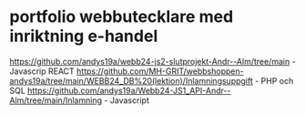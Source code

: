 # portfolio webbutecklare med inriktning e-handel


https://github.com/andys19a/webb24-js2-slutprojekt-Andr--Alm/tree/main - Javascrip REACT
https://github.com/MH-GRIT/webbshoppen-andys19a/tree/main/WEBB24_DB%20(lektion)/Inlamningsuppgift - PHP och SQL
https://github.com/andys19a/Webb24-JS1_API-Andr--Alm/tree/main/Inlamning - Javascript


